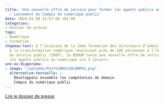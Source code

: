```yaml
---
title: 'Une nouvelle offre de service pour former les agents publics au numérique
  : Lancement du Campus du numérique public'
date: 2024-01-09 15:57:00 +01:00
categories:
- Dossier de presse
tags:
- Numérique
- Formation
chapeau-text: À l’occasion de la 2ème formation des directeurs d’administrations centrales
  à la transformation numérique réunissant près de 200 personnes à l’Institut national
  du service public (INSP), la DINUM lance une nouvelle offre de service pour former
  les agents publics au numérique via 5 leviers.
une-ou-diaporama:
- image: "/uploads/Post%20RS%20CAMPUS.png"
  alternative-textuelle: |-
    Développons ensemble les compétences de demain
    Campus du numérique public
---
```


<div class="lien-important"><p><a href="https://www.numerique.gouv.fr/espace-presse/une-nouvelle-offre-de-service-pour-former-les-agents-publics-au-numerique-lancement-du-campus-du-numerique-public/">Lire le dossier de presse</a></p></div>